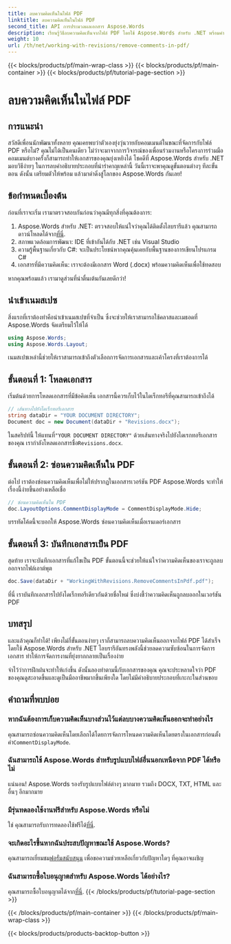 ```yaml
---
title: ลบความคิดเห็นในไฟล์ PDF
linktitle: ลบความคิดเห็นในไฟล์ PDF
second_title: API การประมวลผลเอกสาร Aspose.Words
description: เรียนรู้วิธีลบความคิดเห็นจากไฟล์ PDF โดยใช้ Aspose.Words สำหรับ .NET พร้อมคำแนะนำทีละขั้นตอนของเรา
weight: 10
url: /th/net/working-with-revisions/remove-comments-in-pdf/
---
```


{{< blocks/products/pf/main-wrap-class >}}
{{< blocks/products/pf/main-container >}}
{{< blocks/products/pf/tutorial-page-section >}}

# ลบความคิดเห็นในไฟล์ PDF

## การแนะนำ

สวัสดีเพื่อนนักพัฒนาทั้งหลาย คุณเคยพบว่าตัวเองยุ่งวุ่นวายกับคอมเมนต์ในขณะที่จัดการกับไฟล์ PDF หรือไม่? คุณไม่ได้เป็นคนเดียว ไม่ว่าจะมาจากการวิจารณ์ของเพื่อนร่วมงานหรือโครงการร่วมมือ คอมเมนต์บางครั้งก็สามารถทำให้เอกสารของคุณยุ่งเหยิงได้ โชคดีที่ Aspose.Words สำหรับ .NET มอบวิธีง่ายๆ ในการลบคำอธิบายประกอบที่น่ารำคาญเหล่านี้ วันนี้เราจะพาคุณดูขั้นตอนต่างๆ ทีละขั้นตอน ดังนั้น เตรียมตัวให้พร้อม แล้วมาดำดิ่งสู่โลกของ Aspose.Words กันเลย!

## ข้อกำหนดเบื้องต้น

ก่อนที่เราจะเริ่ม เรามาตรวจสอบกันก่อนว่าคุณมีทุกสิ่งที่คุณต้องการ:

1.  Aspose.Words สำหรับ .NET: ตรวจสอบให้แน่ใจว่าคุณได้ติดตั้งไลบรารีแล้ว คุณสามารถดาวน์โหลดได้จาก[ที่นี่](https://releases.aspose.com/words/net/).
2. สภาพแวดล้อมการพัฒนา: IDE ที่เข้ากันได้กับ .NET เช่น Visual Studio
3. ความรู้พื้นฐานเกี่ยวกับ C#: จะเป็นประโยชน์หากคุณคุ้นเคยกับพื้นฐานของการเขียนโปรแกรม C#
4. เอกสารที่มีความคิดเห็น: เราจะต้องมีเอกสาร Word (.docx) พร้อมความคิดเห็นเพื่อใช้ทดสอบ

หากคุณพร้อมแล้ว เรามาดูส่วนที่น่าตื่นเต้นกันเลยดีกว่า!

## นำเข้าเนมสเปซ

สิ่งแรกที่เราต้องทำคือนำเข้าเนมสเปซที่จำเป็น ซึ่งจะช่วยให้เราสามารถใช้คลาสและเมธอดที่ Aspose.Words จัดเตรียมไว้ให้ได้

```csharp
using Aspose.Words;
using Aspose.Words.Layout;
```

เนมสเปซเหล่านี้ช่วยให้เราสามารถเข้าถึงตัวเลือกการจัดการเอกสารและเค้าโครงที่เราต้องการได้

## ขั้นตอนที่ 1: โหลดเอกสาร

เริ่มต้นด้วยการโหลดเอกสารที่มีข้อคิดเห็น เอกสารนี้ควรเก็บไว้ในไดเร็กทอรีที่คุณสามารถเข้าถึงได้


```csharp
// เส้นทางไปยังไดเร็กทอรีเอกสาร
string dataDir = "YOUR DOCUMENT DIRECTORY";
Document doc = new Document(dataDir + "Revisions.docx");
```

 ในสคริปท์นี้ ให้แทนที่`"YOUR DOCUMENT DIRECTORY"` ด้วยเส้นทางจริงไปยังไดเรกทอรีเอกสารของคุณ เรากำลังโหลดเอกสารชื่อ`Revisions.docx`.

## ขั้นตอนที่ 2: ซ่อนความคิดเห็นใน PDF

ต่อไป เราต้องซ่อนความคิดเห็นเพื่อไม่ให้ปรากฏในเอกสารเวอร์ชัน PDF Aspose.Words จะทำให้เรื่องนี้ง่ายขึ้นอย่างเหลือเชื่อ

```csharp
// ซ่อนความคิดเห็นใน PDF
doc.LayoutOptions.CommentDisplayMode = CommentDisplayMode.Hide;
```

บรรทัดโค้ดนี้จะบอกให้ Aspose.Words ซ่อนความคิดเห็นเมื่อเรนเดอร์เอกสาร

## ขั้นตอนที่ 3: บันทึกเอกสารเป็น PDF

สุดท้าย เราจะบันทึกเอกสารที่แก้ไขเป็น PDF ขั้นตอนนี้จะช่วยให้แน่ใจว่าความคิดเห็นของเราจะถูกลบออกจากไฟล์เอาต์พุต


```csharp
doc.Save(dataDir + "WorkingWithRevisions.RemoveCommentsInPdf.pdf");
```

ที่นี่ เราบันทึกเอกสารไปยังไดเร็กทอรีเดียวกันด้วยชื่อใหม่ ซึ่งบ่งชี้ว่าความคิดเห็นถูกลบออกในเวอร์ชัน PDF

## บทสรุป

และแล้วคุณก็ทำได้! เพียงไม่กี่ขั้นตอนง่ายๆ เราก็สามารถลบความคิดเห็นออกจากไฟล์ PDF ได้สำเร็จโดยใช้ Aspose.Words สำหรับ .NET ไลบรารีอันทรงพลังนี้ช่วยลดความซับซ้อนในการจัดการเอกสาร ทำให้การจัดการงานที่ยุ่งยากกลายเป็นเรื่องง่าย

จำไว้ว่าการฝึกฝนจะทำให้เก่งขึ้น ดังนั้นลองทำตามนี้กับเอกสารของคุณ คุณจะประหลาดใจว่า PDF ของคุณดูสะอาดขึ้นและดูเป็นมืออาชีพมากขึ้นเพียงใด โดยไม่มีคำอธิบายประกอบที่เกะกะในส่วนขอบ

## คำถามที่พบบ่อย

### หากฉันต้องการเก็บความคิดเห็นบางส่วนไว้แต่ลบบางความคิดเห็นออกจะทำอย่างไร
 คุณสามารถซ่อนความคิดเห็นโดยเลือกได้โดยการจัดการโหนดความคิดเห็นโดยตรงในเอกสารก่อนตั้งค่า`CommentDisplayMode`.

### ฉันสามารถใช้ Aspose.Words สำหรับรูปแบบไฟล์อื่นนอกเหนือจาก PDF ได้หรือไม่
แน่นอน! Aspose.Words รองรับรูปแบบไฟล์ต่างๆ มากมาย รวมถึง DOCX, TXT, HTML และอื่นๆ อีกมากมาย

### มีรุ่นทดลองใช้งานฟรีสำหรับ Aspose.Words หรือไม่
 ใช่ คุณสามารถรับการทดลองใช้ฟรีได้[ที่นี่](https://releases.aspose.com/).

### จะเกิดอะไรขึ้นหากฉันประสบปัญหาขณะใช้ Aspose.Words?
 คุณสามารถเยี่ยมชม[ฟอรั่มสนับสนุน](https://forum.aspose.com/c/words/8) เพื่อขอความช่วยเหลือเกี่ยวกับปัญหาใดๆ ที่คุณอาจเผชิญ

### ฉันสามารถซื้อใบอนุญาตสำหรับ Aspose.Words ได้อย่างไร?
 คุณสามารถซื้อใบอนุญาตได้จาก[ที่นี่](https://purchase.aspose.com/buy).
{{< /blocks/products/pf/tutorial-page-section >}}

{{< /blocks/products/pf/main-container >}}
{{< /blocks/products/pf/main-wrap-class >}}

{{< blocks/products/products-backtop-button >}}
